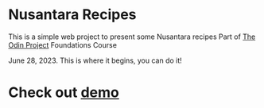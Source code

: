 # Nusantara Recipes

This is a simple web project to present some Nusantara recipes
Part of [The Odin Project](https://www.theodinproject.com/) Foundations Course

June 28, 2023. This is where it begins, you can do it!

# Check out [demo](https://palsterzilla.github.io/odin-recipes/)